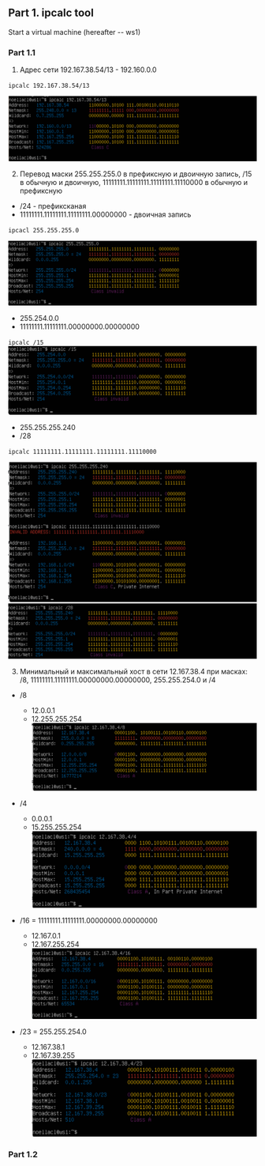 ## Part 1. ipcalc tool

Start a virtual machine (hereafter -- ws1)

### Part 1.1

1. Адрес сети 192.167.38.54/13 - 192.160.0.0

``ipcalc 192.167.38.54/13``

![ipcalc 192.167.38.54/13](img/ipcalc.png)

2. Перевод маски 255.255.255.0 в префиксную и двоичную запись, /15 в обычную и двоичную, 11111111.11111111.11111111.11110000 в обычную и префиксную

- /24 - префиксканая 
- 11111111.11111111.11111111.00000000 - двоичная запись

``ipcacl 255.255.255.0``

![ipcacl 255.255.255.0](img/ipcalc2.png)

- 255.254.0.0
- 11111111.11111111.00000000.00000000

``ipcalc /15``
![ipcalc /15](img/ipcalc3.png)

- 255.255.255.240
- /28

``ipcalc 11111111.11111111.11111111.11110000``

![ipcalc 11111111.11111111.11111111.11110000](img/ipcalc4.png)
![ipcalc 11111111.11111111.11111111.11110000](img/ipcalc5.png)

3. Минимальный и максимальный хост в сети 12.167.38.4 при масках: /8, 11111111.11111111.00000000.00000000, 255.255.254.0 и /4

- /8
    - 12.0.0.1
    - 12.255.255.254
![ipcalc](img/ipcalc6.png)

- /4
    - 0.0.0.1
    - 15.255.255.254
![ipcalc](img/ipcalc7.png)

- /16 = 11111111.11111111.00000000.00000000
    - 12.167.0.1
    - 12.167.255.254
![ipcalc](img/ipcalc8.png)

- /23 = 255.255.254.0
    - 12.167.38.1
    - 12.167.39.255
![ipcalc](img/ipcalc9.png)

### Part 1.2